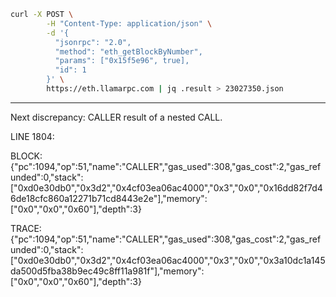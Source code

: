 ```bash
curl -X POST \
        -H "Content-Type: application/json" \
        -d '{
          "jsonrpc": "2.0",
          "method": "eth_getBlockByNumber",
          "params": ["0x15f5e96", true],
          "id": 1
        }' \
        https://eth.llamarpc.com | jq .result > 23027350.json
```

---

Next discrepancy: CALLER result of a nested CALL.

LINE 1804:

BLOCK:
{"pc":1094,"op":51,"name":"CALLER","gas_used":308,"gas_cost":2,"gas_refunded":0,"stack":["0xd0e30db0","0x3d2","0x4cf03ea06ac4000","0x3","0x0","0x16dd82f7d46de18cfc860a12271b71cd8443e2e"],"memory":["0x0","0x0","0x60"],"depth":3}

TRACE:
{"pc":1094,"op":51,"name":"CALLER","gas_used":308,"gas_cost":2,"gas_refunded":0,"stack":["0xd0e30db0","0x3d2","0x4cf03ea06ac4000","0x3","0x0","0x3a10dc1a145da500d5fba38b9ec49c8ff11a981f"],"memory":["0x0","0x0","0x60"],"depth":3}
